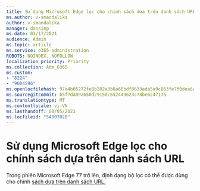 ```yaml
---
title: Sử dụng Microsoft Edge lọc cho chính sách dựa trên danh sách URL
ms.author: v-smandalika
author: v-smandalika
manager: dansimp
ms.date: 03/17/2021
audience: Admin
ms.topic: article
ms.service: o365-administration
ROBOTS: NOINDEX, NOFOLLOW
localization_priority: Priority
ms.collection: Adm_O365
ms.custom:
- "8224"
- "9004596"
ms.openlocfilehash: 97a4b05272fe8b282a3b8a60bdf8633ada5a9c863fe7f0dea6a372d878a510b5
ms.sourcegitcommit: b5f7da89a650d2915dc652449623c78be6247175
ms.translationtype: MT
ms.contentlocale: vi-VN
ms.lasthandoff: 08/05/2021
ms.locfileid: "54007020"
---
```

# <a name="use-microsoft-edges-filter-format-for-url-listbased-policies"></a>Sử dụng Microsoft Edge lọc cho chính sách dựa trên danh sách URL

Trong phiên Microsoft Edge 77 trở lên, định dạng bộ lọc có thể được dùng cho chính [sách dựa trên danh sách URL.](https://docs.microsoft.com/deployedge/edge-learnmmore-url-list-filter%20format)

